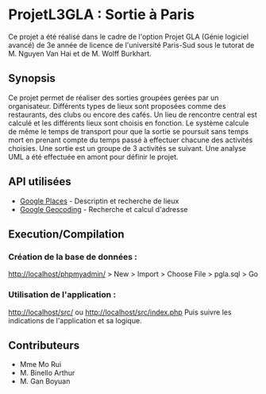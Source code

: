 # ProjetL3GLA : Sortie à Paris

Ce projet a été réalisé dans le cadre de l'option Projet GLA (Génie logiciel avancé) de 3e année de licence de l'université Paris-Sud sous le tutorat de M. Nguyen Van Hai et de M. Wolff Burkhart.

## Synopsis

Ce projet permet de réaliser des sorties groupées gerées par un organisateur. Différents types de lieux sont proposées comme des restaurants, des clubs ou encore des cafés. Un lieu de rencontre central est calculé et les différents lieux sont choisis en fonction. Le système calcule de même le temps de transport pour que la sortie se poursuit sans temps mort en prenant compte du temps passé à effectuer chacune des activités choisies. Une sortie est un groupe de 3 activités se suivant. Une analyse UML a été effectuée en amont pour définir le projet.

## API utilisées

* [Google Places](https://cloud.google.com/maps-platform/places/) - Descriptin et recherche de lieux
* [Google Geocoding](https://developers.google.com/maps/documentation/geocoding/intro) - Recherche et calcul d'adresse

## Execution/Compilation

### Création de la base de données :
[http://localhost/phpmyadmin/](http://localhost/phpmyadmin/) > New > Import > Choose File > pgla.sql > Go

### Utilisation de l'application :
[http://localhost/src/](http://localhost/src/) ou [http://localhost/src/index.php](http://localhost/src/index.php)
Puis suivre les indications de l'application et sa logique.

## Contributeurs

* Mme Mo Rui
* M. Binello Arthur
* M. Gan Boyuan
